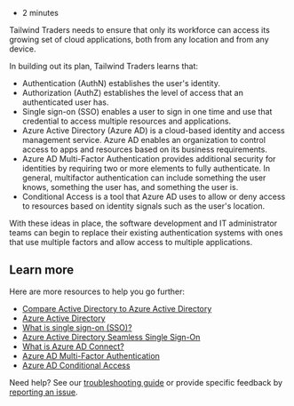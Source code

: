 -   2 minutes

Tailwind Traders needs to ensure that only its workforce can access its growing set of cloud applications, both from any location and from any device.

In building out its plan, Tailwind Traders learns that:

-   Authentication (AuthN) establishes the user's identity.
-   Authorization (AuthZ) establishes the level of access that an authenticated user has.
-   Single sign-on (SSO) enables a user to sign in one time and use that credential to access multiple resources and applications.
-   Azure Active Directory (Azure AD) is a cloud-based identity and access management service. Azure AD enables an organization to control access to apps and resources based on its business requirements.
-   Azure AD Multi-Factor Authentication provides additional security for identities by requiring two or more elements to fully authenticate. In general, multifactor authentication can include something the user knows, something the user has, and something the user is.
-   Conditional Access is a tool that Azure AD uses to allow or deny access to resources based on identity signals such as the user's location.

With these ideas in place, the software development and IT administrator teams can begin to replace their existing authentication systems with ones that use multiple factors and allow access to multiple applications.

## Learn more

Here are more resources to help you go further:

-   [Compare Active Directory to Azure Active Directory](https://docs.microsoft.com/en-us/azure/active-directory/fundamentals/active-directory-compare-azure-ad-to-ad/)
-   [Azure Active Directory](https://azure.microsoft.com/services/active-directory/)
-   [What is single sign-on (SSO)?](https://docs.microsoft.com/en-us/azure/active-directory/manage-apps/what-is-single-sign-on/)
-   [Azure Active Directory Seamless Single Sign-On](https://docs.microsoft.com/en-us/azure/active-directory/hybrid/how-to-connect-sso)
-   [What is Azure AD Connect?](https://docs.microsoft.com/en-us/azure/active-directory/hybrid/whatis-azure-ad-connect/)
-   [Azure AD Multi-Factor Authentication](https://docs.microsoft.com/en-us/azure/active-directory/authentication/concept-mfa-howitworks)
-   [Azure AD Conditional Access](https://docs.microsoft.com/en-us/azure/active-directory/conditional-access/)

Need help? See our [troubleshooting guide](https://docs.microsoft.com/en-us/learn/support/troubleshooting?uid=learn.azure.secure-access-azure-identity-services.6-summary&documentId=8f1467e4-677b-6586-25f7-b11c8aec8c0c&versionIndependentDocumentId=c08d5544-dac0-1a08-079e-7143d71ee464&contentPath=%2FMicrosoftDocs%2Flearn-pr%2Fblob%2Flive%2Flearn-pr%2Fazure-fundamentals%2Fsecure-access-azure-identity-services%2F6-summary.yml&url=https%3A%2F%2Fdocs.microsoft.com%2Fen-us%2Flearn%2Fmodules%2Fsecure-access-azure-identity-services%2F6-summary&author=rknapp) or provide specific feedback by [reporting an issue](https://docs.microsoft.com/en-us/learn/support/troubleshooting?uid=learn.azure.secure-access-azure-identity-services.6-summary&documentId=8f1467e4-677b-6586-25f7-b11c8aec8c0c&versionIndependentDocumentId=c08d5544-dac0-1a08-079e-7143d71ee464&contentPath=%2FMicrosoftDocs%2Flearn-pr%2Fblob%2Flive%2Flearn-pr%2Fazure-fundamentals%2Fsecure-access-azure-identity-services%2F6-summary.yml&url=https%3A%2F%2Fdocs.microsoft.com%2Fen-us%2Flearn%2Fmodules%2Fsecure-access-azure-identity-services%2F6-summary&author=rknapp#report-feedback).
